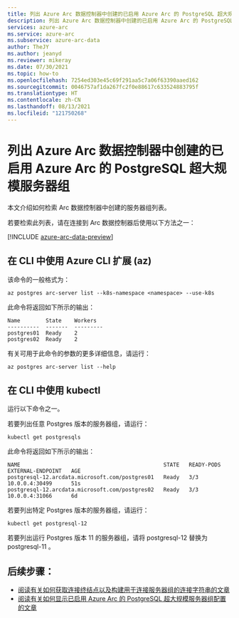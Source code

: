 ```yaml
---
title: 列出 Azure Arc 数据控制器中创建的已启用 Azure Arc 的 PostgreSQL 超大规模服务器组
description: 列出 Azure Arc 数据控制器中创建的已启用 Azure Arc 的 PostgreSQL 超大规模服务器组
services: azure-arc
ms.service: azure-arc
ms.subservice: azure-arc-data
author: TheJY
ms.author: jeanyd
ms.reviewer: mikeray
ms.date: 07/30/2021
ms.topic: how-to
ms.openlocfilehash: 7254ed303e45c69f291aa5c7a06f63390aaed162
ms.sourcegitcommit: 0046757af1da267fc2f0e88617c633524883795f
ms.translationtype: HT
ms.contentlocale: zh-CN
ms.lasthandoff: 08/13/2021
ms.locfileid: "121750268"
---
```

# <a name="list-the-azure-arc-enabled-postgresql-hyperscale-server-groups-created-in-an-azure-arc-data-controller"></a>列出 Azure Arc 数据控制器中创建的已启用 Azure Arc 的 PostgreSQL 超大规模服务器组

本文介绍如何检索 Arc 数据控制器中创建的服务器组列表。

若要检索此列表，请在连接到 Arc 数据控制器后使用以下方法之一：

[!INCLUDE [azure-arc-data-preview](../../../includes/azure-arc-data-preview.md)]

## <a name="from-cli-with-azure-cli-extension-az"></a>在 CLI 中使用 Azure CLI 扩展 (az)

该命令的一般格式为：
```azurecli
az postgres arc-server list --k8s-namespace <namespace> --use-k8s
```

此命令将返回如下所示的输出：
```console
Name        State    Workers
----------  -------  ---------
postgres01  Ready    2
postgres02  Ready    2
```
有关可用于此命令的参数的更多详细信息，请运行：
```azurecli
az postgres arc-server list --help
```

## <a name="from-cli-with-kubectl"></a>在 CLI 中使用 kubectl
运行以下命令之一。

若要列出任意 Postgres 版本的服务器组，请运行：
```console
kubectl get postgresqls
```
此命令将返回如下所示的输出：
```console
NAME                                             STATE   READY-PODS   EXTERNAL-ENDPOINT   AGE
postgresql-12.arcdata.microsoft.com/postgres01   Ready   3/3          10.0.0.4:30499      51s
postgresql-12.arcdata.microsoft.com/postgres02   Ready   3/3          10.0.0.4:31066      6d
```

若要列出特定 Postgres 版本的服务器组，请运行：
```console
kubectl get postgresql-12
```

若要列出运行 Postgres 版本 11 的服务器组，请将 postgresql-12 替换为 postgresql-11 。

## <a name="next-steps"></a>后续步骤：

* [阅读有关如何获取连接终结点以及构建用于连接服务器组的连接字符串的文章](get-connection-endpoints-and-connection-strings-postgres-hyperscale.md)
* [阅读有关如何显示已启用 Azure Arc 的 PostgreSQL 超大规模服务器组配置的文章](show-configuration-postgresql-hyperscale-server-group.md)
